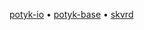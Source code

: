 
[potyk-io](http://potyk.io) • 
[potyk-base](http://potyk.io/potyk-base/)  • 
[skvrd](https://skovoroda.website.yandexcloud.net/) 


